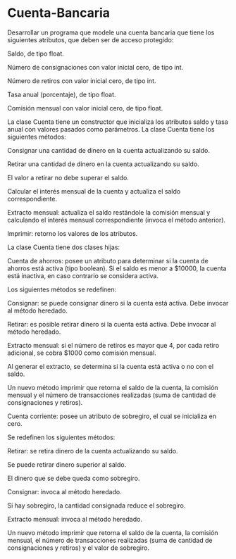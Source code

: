 ﻿# Cuenta-Bancaria
Desarrollar un programa que modele una cuenta bancaria que tiene los siguientes atributos, que deben ser de acceso protegido:

Saldo, de tipo float.

Número de consignaciones con valor inicial cero, de tipo int.

Número de retiros con valor inicial cero, de tipo int.

Tasa anual (porcentaje), de tipo float.

Comisión mensual con valor inicial cero, de tipo float.

La clase Cuenta tiene un constructor que inicializa los atributos saldo y tasa anual con valores pasados como parámetros.
La clase Cuenta tiene los siguientes métodos:

Consignar una cantidad de dinero en la cuenta actualizando su saldo.

Retirar una cantidad de dinero en la cuenta actualizando su saldo.

El valor a retirar no debe superar el saldo.

Calcular el interés mensual de la cuenta y actualiza el saldo correspondiente.

Extracto mensual:
actualiza el saldo restándole la comisión mensual y calculando el interés mensual correspondiente (invoca el método anterior).

Imprimir: retorno los valores de los atributos.

La clase Cuenta tiene dos clases hijas:

Cuenta de ahorros: 
posee un atributo para determinar si la cuenta de ahorros está activa (tipo boolean). 
Si el saldo es menor a $10000, la cuenta está inactiva, en caso contrario se considera activa. 

Los siguientes métodos se redefinen:

Consignar: se puede consignar dinero si la cuenta está activa. Debe invocar al método heredado.

Retirar: es posible retirar dinero si la cuenta está activa. Debe invocar al método heredado.

Extracto mensual:
si el número de retiros es mayor que 4, por cada retiro adicional, se cobra $1000 como comisión mensual.

Al generar el extracto, se determina si la cuenta está activa o no con el saldo.

Un nuevo método imprimir que retorna el saldo de la cuenta, la comisión mensual y el número de transacciones realizadas (suma de cantidad de consignaciones y retiros).

Cuenta corriente: posee un atributo de sobregiro, el cual se inicializa en cero.

Se redefinen los siguientes métodos:

Retirar: se retira dinero de la cuenta actualizando su saldo.

Se puede retirar dinero superior al saldo.

El dinero que se debe queda como sobregiro.

Consignar: invoca al método heredado.

Si hay sobregiro, la cantidad consignada reduce el sobregiro.

Extracto mensual: invoca al método heredado.

Un nuevo método imprimir que retorna el saldo de la cuenta, la comisión mensual, el número de transacciones realizadas (suma de cantidad de consignaciones y retiros) y el valor de sobregiro.
